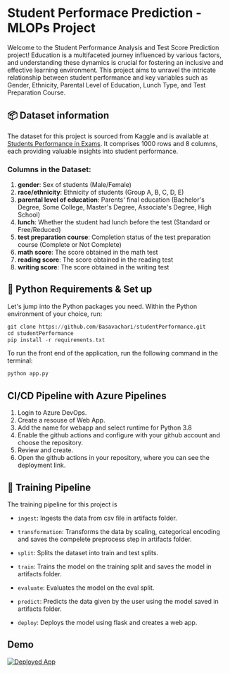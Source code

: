 # Student Performace Prediction - MLOPs Project

Welcome to the Student Performance Analysis and Test Score Prediction project! Education is a multifaceted journey influenced by various factors, and understanding these dynamics is crucial for fostering an inclusive and effective learning environment. This project aims to unravel the intricate relationship between student performance and key variables such as Gender, Ethnicity, Parental Level of Education, Lunch Type, and Test Preparation Course.

## 📦 Dataset information 

The dataset for this project is sourced from Kaggle and is available at [Students Performance in Exams](https://www.kaggle.com/datasets/spscientist/students-performance-in-exams?datasetId=74977). It comprises 1000 rows and 8 columns, each providing valuable insights into student performance.

### Columns in the Dataset:

1. **gender**: Sex of students (Male/Female)
2. **race/ethnicity**: Ethnicity of students (Group A, B, C, D, E)
3. **parental level of education**: Parents' final education (Bachelor's Degree, Some College, Master's Degree, Associate's Degree, High School)
4. **lunch**: Whether the student had lunch before the test (Standard or Free/Reduced)
5. **test preparation course**: Completion status of the test preparation course (Complete or Not Complete)
6. **math score**: The score obtained in the math test
7. **reading score**: The score obtained in the reading test
8. **writing score**: The score obtained in the writing test


## 🐍 Python Requirements & Set up

Let's jump into the Python packages you need. Within the Python environment of your choice, run:

```python
git clone https://github.com/Basavachari/studentPerformance.git
cd studentPerformance
pip install -r requirements.txt
```
To run the front end of the application, run the following command in the terminal:
```python
python app.py
```

## CI/CD Pipeline with Azure Pipelines
1. Login to Azure DevOps.
2. Create a resouse of Web App.
3. Add the name for webapp and select runtime for Python 3.8
4. Enable the github actions and configure with your github account and choose the repository.
5. Review and create.
6. Open the github actions in your repository, where you can see the deployment link.

## 🚀 Training Pipeline
The training pipeline for this project is
- `ingest`: Ingests the data from csv file in artifacts folder.
- `transformation`: Transforms the data by scaling, categorical encoding and saves the compelete preprocess step in artifacts folder.
- `split`: Splits the dataset into train and test splits.
- `train`: Trains the model on the training split and saves the model in artifacts folder.
- `evaluate`: Evaluates the model on the eval split.

- `predict`: Predicts the data given by the user using the model saved in artifacts folder.
- `deploy`: Deploys the model using flask and creates a web app.

## Demo 
<!-- add the link of deplyment -->
[![Deployed App](https://img.shields.io/badge/Deployed%20App-Student%20Performance%20Prediction-blue)](https://studentprediction.azurewebsites.net/)